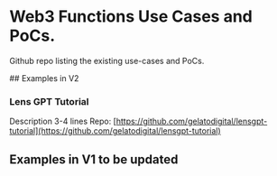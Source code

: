 # Web3 Functions Use Cases and PoCs.

Github repo listing the existing use-cases and PoCs.

## Examples in V2

### Lens GPT Tutorial
Description 3-4 lines
Repo: [https://github.com/gelatodigital/lensgpt-tutorial](https://github.com/gelatodigital/lensgpt-tutorial)

## Examples in V1 to be updated